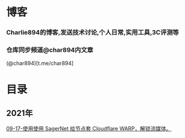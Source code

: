 # 博客
### Charlie894的博客,发送技术讨论,个人日常,实用工具,3C评测等
### 仓库同步频道@char894内文章
(@char894)[t.me/char894]
# 目录
## 2021年
[09-17-使用使用 SagerNet 给节点套 Cloudflare WARP，解锁流媒体。](https://github.com/Charlie894/blog/blob/main/SagerNet-Unblock-2021-09-17.md)
